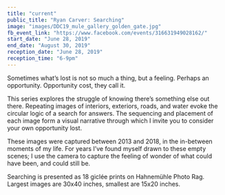 ```yaml
---
title: "current"
public_title: "Ryan Carver: Searching"
image: "images/DDC19_mule_gallery_golden_gate.jpg"
fb_event_link: "https://www.facebook.com/events/316631949028162/"
start_date: "June 28, 2019"
end_date: "August 30, 2019"
reception_date: "June 28, 2019"
reception_time: "6-9pm"
---
```

Sometimes what’s lost is not so much a thing, but a feeling.
Perhaps an opportunity. Opportunity cost, they call it.

This series explores the struggle of knowing there’s something else out there. Repeating images of interiors, exteriors, roads, and water evoke the circular logic of a search for answers. The sequencing and placement of each image form a visual narrative through which I invite you to consider your own opportunity lost.

These images were captured between 2013 and 2018, in the in-between moments of my life. For years I’ve found myself drawn to these empty scenes; I use the camera to capture the feeling of wonder of what could have been, and could still be.

Searching is presented as 18 giclée prints on Hahnemühle Photo Rag. Largest images are 30x40 inches, smallest are 15x20 inches.
